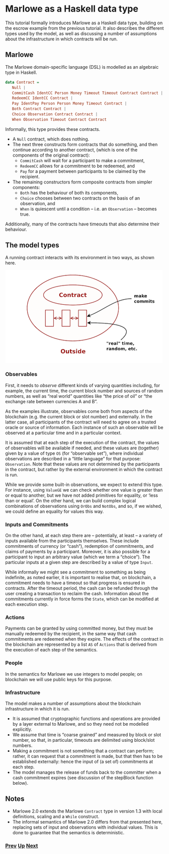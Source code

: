 # Marlowe as a Haskell data type

This tutorial formally introduces Marlowe as a Haskell data type, building on the escrow example from the previous tutorial. It also describes the different types used by the model, as well as discussing a number of assumptions about the infrastructure in which contracts will be run.

## Marlowe

The Marlowe domain-specific language (DSL) is modelled as an algebraic type in Haskell. 

```haskell
data Contract =
   Null |
   CommitCash IdentCC Person Money Timeout Timeout Contract Contract |
   RedeemCC IdentCC Contract |
   Pay IdentPay Person Person Money Timeout Contract |
   Both Contract Contract |
   Choice Observation Contract Contract |
   When Observation Timeout Contract Contract
```

Informally, this type provides these contracts.
- A `Null` contract, which does nothing. 
- The next three constructs form contracts that do something, and then continue according to another contract, (which is one of the components of the original contract):
    - `CommitCash` will wait for a participant to make a commitment, 
    - `RedeemCC` allows for a commitment to be redeemed, and 
    - `Pay` for a payment between participants to be claimed by the recipient.
- The remaining constructors form composite contracts from simpler components: 
  - `Both` has the behaviour of both its components, 
  - `Choice` chooses between two contracts on the basis of an observation, and 
  - `When` is quiescent until a condition – i.e. an `Observation` – becomes true.

Additionally, many of the contracts have timeouts that also determine their behaviour. 


## The model types

A running contract interacts with its environment in two ways, as shown here.

![Environment](./pix/context.png)

### Observables 

First, it  needs to _observe_ different kinds of varying quantities including, for example, the current time, the current block number and sources of random numbers, as well as “real world” quantities like “the price of oil” or “the exchange rate between currencies A and B”. 

As the examples illustrate, observables come both from aspects of the blockchain (e.g. the current block or slot number) and externally. In the latter case, all participants of the contract will need to agree on a trusted oracle or source of information. Each instance of such an observable will be observed at a particular time and in a particular context. 

<!--We assume that the system infrastructure ensures that these values are recorded on the blockchain to allow the computation to be repeated for verification purposes.
-->
It is assumed that at each step of the execution of the contract, the values of observables will be available if needed, and these values are (together) given by a value of type `OS` (for “observable set”), where individual observations are described in a “little language” for that purpose: `Observation`. Note that these values are not determined by the participants in the contract, but rather by the external environment in which the contract is run.

While we provide some built-in observations, we expect to extend this type. For instance, using `ValueGE` we can check whether one value is greater than or equal to another, but we have not added primitives for equality, or ‘less than or equal’. On the other hand, we can build complex logical combinations of observations using `OrObs` and `NotObs`, and so, if we wished, we could define an equality for values this way.

### Inputs and Commitments 

On the other hand, at each step there are – potentially, at least – a variety of inputs available from the participants themselves. These include commitments of currency (or “cash”), redemption of commitments, and claims of payments by a participant. Moreover, it is also possible for a participant to input an arbitrary value (which we term a “choice”). The particular inputs at a given step are described by a value of type `Input`.

While informally we might see a commitment to something as being indefinite, as noted earlier, it is important to realise that, on blockchain, a commitment needs to have a timeout so that progress is ensured in contracts. After the timeout period, the cash can be refunded through the user creating a transaction to reclaim the cash. Information about the commitments currently in force forms the `State`, which can be modified at each execution step.

### Actions 

Payments can be granted by using committed money, but they must be manually redeemed by the recipient, in the same way that cash commitments are redeemed when they expire. The effects of the contract in the blockchain are represented by a list `AS` of `Actions` that is derived from the execution of each step of the semantics.

### People 

In the semantics for  Marlowe we use integers to model people; on blockchain we will use public keys for this purpose.

### Infrastructure 

The model makes a number of assumptions about the blockchain infrastructure in which it is run.
- It is assumed that cryptographic functions and operations are provided by a layer external to Marlowe, and so they need not be modelled explicitly.
- We assume that time is “coarse grained” and measured by block or slot number, so that, in particular, timeouts are delimited using block/slot numbers.
- Making a commitment is not something that a contract can perform; rather, it can request that a commitment is made, but that then has to be established externally: hence the input of (a set of) commitments at each step.
- The model manages the release of funds back to the committer when a cash commitment expires (see discussion of the stepBlock function below).
 
## Notes

- Marlowe 2.0 extends the Marlowe `Contract` type in version 1.3 with local definitions, scaling and a `While` construct.
- The informal semantics of Marlowe 2.0 differs from that presented here, replacing sets of input and observations with individual values. This is done to guarantee that the semantics is deterministic.

### [Prev](./escrow-ex.md) [Up](./README.md) [Next](./marlowe-semantics.md)